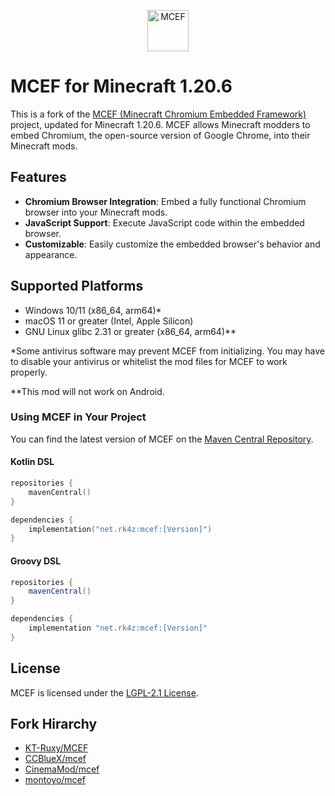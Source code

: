 <p align="center">
    <img src="https://github.com/CinemaMod/mcef/assets/30220598/938896d7-2589-49df-8f82-29266c64dfb7" alt="MCEF" style="width:66px;height:66px;">
</p>

# MCEF for Minecraft 1.20.6

This is a fork of the [MCEF (Minecraft Chromium Embedded Framework)](https://github.com/CCBlueX/mcef) project, updated for Minecraft 1.20.6. MCEF allows Minecraft modders to embed Chromium, the open-source version of Google Chrome, into their Minecraft mods.

## Features

- **Chromium Browser Integration**: Embed a fully functional Chromium browser into your Minecraft mods.
- **JavaScript Support**: Execute JavaScript code within the embedded browser.
- **Customizable**: Easily customize the embedded browser's behavior and appearance.

## Supported Platforms
- Windows 10/11 (x86_64, arm64)*
- macOS 11 or greater (Intel, Apple Silicon)
- GNU Linux glibc 2.31 or greater (x86_64, arm64)**

*Some antivirus software may prevent MCEF from initializing. You may have to disable your antivirus or whitelist the mod files for MCEF to work properly.

**This mod will not work on Android.

### Using MCEF in Your Project
You can find the latest version of MCEF on the [Maven Central Repository](https://central.sonatype.com/artifact/net.rk4z/mcef/versions).



#### Kotlin DSL
```kotlin
repositories {
    mavenCentral()
}

dependencies {
    implementation("net.rk4z:mcef:[Version]")
}
```
#### Groovy DSL
```groovy
repositories {
    mavenCentral()
}

dependencies {
    implementation "net.rk4z:mcef:[Version]"
}
```

## License

MCEF is licensed under the [LGPL-2.1 License](LICENSE).

## Fork Hirarchy
- [KT-Ruxy/MCEF](https://github.com/KT-Ruxy/MCEF)
- [CCBlueX/mcef](https://github.com/CCBlueX/mcef)
- [CinemaMod/mcef](https://github.com/CinemaMod/mcef)
- [montoyo/mcef](https://github.com/montoyo/mcef)
